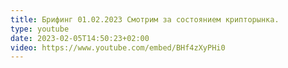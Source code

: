 ```yaml
---
title: Брифинг 01.02.2023 Смотрим за состоянием крипторынка.
type: youtube
date: 2023-02-05T14:50:23+02:00
video: https://www.youtube.com/embed/BHf4zXyPHi0
---
```

